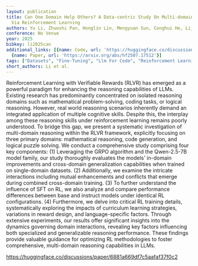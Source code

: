 ```yaml
---
layout: publication
title: Can One Domain Help Others? A Data-centric Study On Multi-domain Reasoning
  Via Reinforcement Learning
authors: Yu Li, Zhuoshi Pan, Honglin Lin, Mengyuan Sun, Conghui He, Lijun Wu
conference: No Venue
year: 2025
bibkey: li2025can
additional_links: [{name: Code, url: 'https://huggingface.co/discussions/paper/6881a669df7c5aafaf37f0c2'},
  {name: Paper, url: 'https://arxiv.org/abs/hf2507.17512'}]
tags: ["Datasets", "Fine-Tuning", "Llm For Code", "Reinforcement Learning", "Tools", "Training Techniques"]
short_authors: Li et al.
---
```

Reinforcement Learning with Verifiable Rewards (RLVR) has emerged as a powerful paradigm for enhancing the reasoning capabilities of LLMs. Existing research has predominantly concentrated on isolated reasoning domains such as mathematical problem-solving, coding tasks, or logical reasoning. However, real world reasoning scenarios inherently demand an integrated application of multiple cognitive skills. Despite this, the interplay among these reasoning skills under reinforcement learning remains poorly understood. To bridge this gap, we present a systematic investigation of multi-domain reasoning within the RLVR framework, explicitly focusing on three primary domains: mathematical reasoning, code generation, and logical puzzle solving. We conduct a comprehensive study comprising four key components: (1) Leveraging the GRPO algorithm and the Qwen-2.5-7B model family, our study thoroughly evaluates the models' in-domain improvements and cross-domain generalization capabilities when trained on single-domain datasets. (2) Additionally, we examine the intricate interactions including mutual enhancements and conflicts that emerge during combined cross-domain training. (3) To further understand the influence of SFT on RL, we also analyze and compare performance differences between base and instruct models under identical RL configurations. (4) Furthermore, we delve into critical RL training details, systematically exploring the impacts of curriculum learning strategies, variations in reward design, and language-specific factors. Through extensive experiments, our results offer significant insights into the dynamics governing domain interactions, revealing key factors influencing both specialized and generalizable reasoning performance. These findings provide valuable guidance for optimizing RL methodologies to foster comprehensive, multi-domain reasoning capabilities in LLMs.

https://huggingface.co/discussions/paper/6881a669df7c5aafaf37f0c2